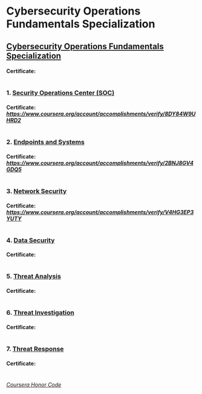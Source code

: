 # Cybersecurity Operations Fundamentals Specialization


## [Cybersecurity Operations Fundamentals Specialization](https://www.coursera.org/specializations/cbrops)
####    **Certificate:** 
#

### 1. [Security Operations Center (SOC)](https://www.coursera.org/learn/security-operations-center-soc?specialization=cbrops)

####    **Certificate:** _https://www.coursera.org/account/accomplishments/verify/8DY84W9UHRD2_
#

### 2. [Endpoints and Systems](https://www.coursera.org/learn/endpoints-and-systems?specialization=cbrops)

####    **Certificate:** _https://www.coursera.org/account/accomplishments/verify/2BNJ8GV4GDQ5_
#

### 3. [Network Security](https://www.coursera.org/learn/network-security?specialization=cbrops)

####    **Certificate:** _https://www.coursera.org/account/accomplishments/verify/V4HG3EP3YUTY_
#

### 4. [Data Security](https://www.coursera.org/learn/data-security?specialization=cbrops)

####    **Certificate:** 
#

### 5. [Threat Analysis](https://www.coursera.org/learn/threat-analysis?specialization=cbrops)

####    **Certificate:** 
#

### 6. [Threat Investigation](https://www.coursera.org/learn/threat?specialization=cbrops)

####    **Certificate:** 
#

### 7. [Threat Response](https://www.coursera.org/learn/threat-response?specialization=cbrops)

####    **Certificate:** 
#


[*Coursera Honor Code*](https://www.coursera.support/s/article/209818863-Coursera-Honor-Code?language=en_US)
